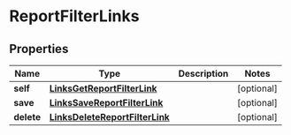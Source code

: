 
# ReportFilterLinks

## Properties
Name | Type | Description | Notes
------------ | ------------- | ------------- | -------------
**self** | [**LinksGetReportFilterLink**](LinksGetReportFilterLink.md) |  |  [optional]
**save** | [**LinksSaveReportFilterLink**](LinksSaveReportFilterLink.md) |  |  [optional]
**delete** | [**LinksDeleteReportFilterLink**](LinksDeleteReportFilterLink.md) |  |  [optional]



